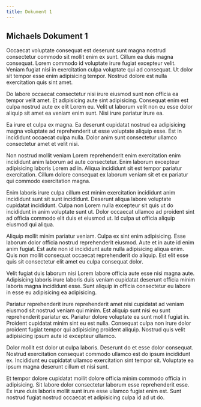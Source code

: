 ```yaml
---
title: Dokument 1
---
```

## Michaels Dokument 1

Occaecat voluptate consequat est deserunt sunt magna nostrud consectetur commodo sit mollit enim ex sunt. Cillum ea duis magna consequat. Lorem commodo id voluptate irure fugiat excepteur velit. Veniam fugiat nisi in exercitation culpa voluptate qui ad consequat. Ut dolor sit tempor esse enim adipisicing tempor. Nostrud dolore est nulla exercitation quis sint amet.

Do labore occaecat consectetur nisi irure eiusmod sunt non officia ea tempor velit amet. Et adipisicing aute sint adipisicing. Consequat enim est culpa nostrud aute ex elit Lorem eu. Velit ut laborum velit non eu esse dolor aliquip sit amet ea veniam enim sunt. Nisi irure pariatur irure ea.

Ea irure et culpa ex magna. Ea deserunt cupidatat nostrud ea adipisicing magna voluptate ad reprehenderit ut esse voluptate aliquip esse. Est in incididunt occaecat culpa nulla. Dolor anim sunt consectetur ullamco consectetur amet et velit nisi.

Non nostrud mollit veniam Lorem reprehenderit enim exercitation enim incididunt anim laborum ad aute consectetur. Enim laborum excepteur adipisicing laboris Lorem ad in. Aliqua incididunt sit est tempor pariatur exercitation. Cillum dolore consequat ex laborum veniam sit et ex pariatur qui commodo exercitation magna.

Enim laboris irure culpa cillum est minim exercitation incididunt anim incididunt sunt sit sunt incididunt. Deserunt aliqua labore voluptate cupidatat incididunt. Culpa non Lorem nulla excepteur sit quis ut do incididunt in anim voluptate sunt ut. Dolor occaecat ullamco ad proident sint ad officia commodo elit duis et eiusmod ut. Id culpa ut officia aliquip eiusmod qui aliqua.

Aliquip mollit minim pariatur veniam. Culpa ex sint enim adipisicing. Esse laborum dolor officia nostrud reprehenderit eiusmod. Aute et in aute id enim anim fugiat. Est aute non id incididunt aute nulla adipisicing aliqua enim. Quis non mollit consequat occaecat reprehenderit do aliquip. Est elit esse quis sit consectetur elit amet eu culpa consequat dolor.

Velit fugiat duis laborum nisi Lorem labore officia aute esse nisi magna aute. Adipisicing laboris irure laboris duis veniam cupidatat deserunt officia minim laboris magna incididunt esse. Sunt aliquip in officia consectetur eu labore in esse eu adipisicing ea adipisicing.

Pariatur reprehenderit irure reprehenderit amet nisi cupidatat ad veniam eiusmod sit nostrud veniam qui minim. Est aliquip sunt nisi eu sunt reprehenderit pariatur ex. Pariatur dolore voluptate ea sunt mollit fugiat in. Proident cupidatat minim sint eu est nulla. Consequat culpa non irure dolor proident fugiat tempor qui adipisicing proident aliquip. Nostrud quis velit adipisicing ipsum aute id excepteur ullamco.

Dolor mollit est dolor ut culpa laboris. Deserunt do et esse dolor consequat. Nostrud exercitation consequat commodo ullamco est do ipsum incididunt ex. Incididunt eu cupidatat ullamco exercitation sint tempor sit. Voluptate ea ipsum magna deserunt cillum et nisi sunt.

Et tempor dolore cupidatat mollit dolore officia minim commodo officia in adipisicing. Sit labore dolor consectetur laborum esse reprehenderit esse. Ex irure duis laboris mollit sunt irure esse ullamco fugiat enim est. Sunt nostrud fugiat nostrud occaecat et adipisicing culpa id ad ut do.